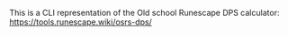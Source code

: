This is a CLI representation of the Old school Runescape DPS calculator: https://tools.runescape.wiki/osrs-dps/